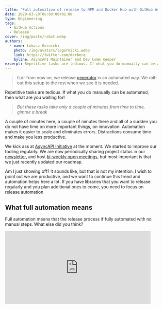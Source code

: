 ```yaml
---
title: 'Full automation of release to NPM and Docker Hub with GitHub Actions and Conventional Commits'
date: 2020-03-20T06:00:00+01:00
type: Engineering
tags:
  - GitHub Actions
  - Release
cover: /img/posts/robot.webp
authors:
  - name: Lukasz Gornicki
    photo: /img/avatars/lpgornicki.webp
    link: https://twitter.com/derberq
    byline: AsyncAPI Maintainer and Dev Comm Keeper
excerpt: Repetitive tasks are tedious. If what you do manually can be automated, then what are you waiting for!
---
```


> tl;dr
> from now on, we release [generator](https://github.com/asyncapi/generator/) in an automated way. We roll-out this setup to the rest when we see it is needed.

Repetitive tasks are tedious. If what you do manually can be automated, then what are you waiting for!

> _But these tasks take only a couple of minutes from time to time, gimme a break_

A couple of minutes here, a couple of minutes there and all of a sudden you do not have time on more important things, on innovation. Automation makes it easier to scale and eliminates errors. Distractions consume time and make you less productive.

We kick ass at [AsyncAPI Initiative](https://www.asyncapi.com/) at the moment. We started to improve our tooling regularly. We are now periodically sharing project status in our [newsletter](https://www.asyncapi.com/newsletter), and host [bi-weekly open meetings](https://github.com/asyncapi/asyncapi/issues/115), but most important is that we just recently updated our roadmap.

Am I just showing off? It sounds like, but that is not my intention. I wish to point out we are productive, and we want to continue this trend and automation helps here a lot. If you have libraries that you want to release regularly and you plan additional ones to come, you need to focus on release automation.

## What full automation means

Full automation means that the release process if fully automated with no manual steps. What else did you think?

<iframe src="https://giphy.com/embed/6uGhT1O4sxpi8" width="480" height="240" frameBorder="0" className="giphy-embed" allowFullScreen />

Your responsibility is just to merge a pull request. The automation handles the rest.

You might say: _but I do not want to release on every merge, sometimes I merge changes that are not related to the functionality of the library_.

This is a valid point. You need a way to recognize if the given commit should trigger the release and what kind of version, PATCH, or MINOR. The way to do it is to introduce in your project [Conventional Commits](https://www.conventionalcommits.org/en/v1.0.0/) specification.

## Conventional Commits

At [AsyncAPI Initiative](https://www.asyncapi.com/) we use [Semantic Versioning](https://semver.org/). This is why choosing [Conventional Commits](https://www.conventionalcommits.org/en/v1.0.0/) specification was a natural decision.

Purpose of Conventional Commits is to make commits not only human-readable but also machine-readable. It defines a set of commit prefixes that can be easily parsed and analyzed by tooling.

This is how the version of the library looks like when it follows semantic versioning: `MAJOR.MINOR.PATCH`. How does the machine know what release you want to bump because of a given commit? Simplest mapping looks like in the following list:

- Commit message prefix `fix: ` indicates `PATCH` release,
- Commit message prefix `feat: ` indicates `MINOR` release,
- Commit message prefix `{ANY_PREFIX}!: ` so for example `feat!:` or even `refactor!: ` indicate `MAJOR` release.

It other words, assume your version was 1.0.0, and you made a commit like `feat: add a new parameter to test endpoint`. You can have a script that picks up `feat: ` and triggers release that eventually bumps to version 1.1.0.

## Workflow design

At [AsyncAPI Initiative](https://www.asyncapi.com/) where we introduced the release pipeline for the very first time, we had to do the following automatically:

- Tag Git repository with a new version
- Create GitHub Release
- Push new version of the package to [NPM](https://www.npmjs.com/)
- Push new version of Docker image to [Docker Hub](https://hub.docker.com/)
- Bump the version of the package in `package.json` file and commit the change to the repository

This is how the design looks like:

![npm docker release workflow](/img/posts/release-workflow.webp)

There are two workflows designed here.

The first workflow reacts to changes in the release branch (`master` in this case), decides if release should be triggered, and triggers it. The last step of the workflow is a pull request creation with changes in `package.json` and `package-lock.json`. Why are changes not committed directly to the release branch? Because we use branch protection rules and do not allow direct commits to release branches.

You can extend this workflow with additional steps, like:

- Integration testing
- Deployment
- Notifications

The second workflow is just for handling changes in `package.json`. To fulfill branch protection settings, we had to auto-approve the pull request so we can automatically merge it.

## GitHub Actions

Even though I have [my opinion about GitHub Actions](https://dev.to/derberg/github-actions-when-fascination-turns-into-disappointment-4d75), I still think it is worth investing in it, especially for the release workflows.

We used the GitHub-provided actions and the following awesome actions built by the community:

- [Create Pull Request](ttps://github.com/marketplace/actions/create-pull-request)
- [Auto Approve](https://github.com/marketplace/actions/auto-approve)
- [Merge Pull Request](https://github.com/marketplace/actions/merge-pull-requests-automerge-action)

### Release workflow

Release workflow triggers every time there is something new happening in the release branch. In our case, it is the `master` branch:

```yaml
on:
  push:
    branches:
      - master
```

#### GitHub and NPM

For releases to GitHub and NPM, the most convenient solution is to integrate [semantic release](https://github.com/semantic-release/semantic-release) package and related plugins that support Conventional Commits. You can configure plugins in your `package.json` in the order they should be invoked:

```json
"plugins": [
  [
    "@semantic-release/commit-analyzer",
    {
      "preset": "conventionalcommits"
    }
  ],
  [
    "@semantic-release/release-notes-generator",
    {
      "preset": "conventionalcommits"
    }
  ],
  "@semantic-release/npm",
  "@semantic-release/github"
]
```

Conveniently, functional automation uses a [technical bot rather than a real user](https://www.thinkautomation.com/bots-and-ai/what-are-software-bots/). GitHub actions allow you to encrypt the credentials of different systems at the repository level. Referring to them in actions looks as follows:

```yaml
- name: Release to NPM and GitHub
  id: release
  env:
    GITHUB_TOKEN: ${{ secrets.GH_TOKEN }}
    NPM_TOKEN: ${{ secrets.NPM_TOKEN }}
    GIT_AUTHOR_NAME: asyncapi-bot
    GIT_AUTHOR_EMAIL: info@asyncapi.io
    GIT_COMMITTER_NAME: asyncapi-bot
    GIT_COMMITTER_EMAIL: info@asyncapi.io
  run: npm run release
```

Aside from automation, the bot also comments on every pull request and issue included in the release notifying subscribed participants that the given topic is part of the release. Isn't it awesome?

![pr info about release](/img/posts/pr-indicator.webp)

#### Docker

For handling Docker, you can use some community-provided GitHub action that abstracts Docker CLI. I don't think it is needed if you know Docker. You might also want to reuse some commands during local development, like image building, and have them behind an npm script like `npm run docker-build`.

```yaml
- name: Release to Docker
  if: steps.initversion.outputs.version != steps.extractver.outputs.version
  run: |
    echo ${{secrets.DOCKER_PASSWORD}} | docker login -u ${{secrets.DOCKER_USERNAME}} --password-stdin
    npm run docker-build
    docker tag asyncapi/generator:latest asyncapi/generator:${{ steps.extractver.outputs.version }}
    docker push asyncapi/generator:${{ steps.extractver.outputs.version }}
    docker push asyncapi/generator:latest
```

#### Bump version in package.json

A common practice is to bump the package version in `package.json` on every release. You should also push the modified file to the release branch. Be aware though that good practices in the project are:

- Do not commit directly to the release branch. All changes should go through pull requests with proper peer review.
- Branches should have basic protection enabled. There should be simple rules that block pull requests before the merge.

Release workflow, instead of pushing directly to the release branch, should commit to a new branch and create a pull request. Seems like an overhead? No, you can also automate it. Just keep on reading.

```yaml
- name: Create Pull Request with updated package files
  if: steps.initversion.outputs.version != steps.extractver.outputs.version
  uses: peter-evans/create-pull-request@v2.4.4
  with:
    token: ${{ secrets.GH_TOKEN }}
    commit-message: 'chore(release): ${{ steps.extractver.outputs.version }}'
    committer: asyncapi-bot <info@asyncapi.io>
    author: asyncapi-bot <info@asyncapi.io>
    title: 'chore(release): ${{ steps.extractver.outputs.version }}'
    body: 'Version bump in package.json and package-lock.json for release [${{ steps.extractver.outputs.version }}](https://github.com/${{github.repository}}/releases/tag/v${{ steps.extractver.outputs.version }})'
    branch: version-bump/${{ steps.extractver.outputs.version }}
```

#### Conditions and sharing outputs

GitHub Actions has two excellent features:

- You can set conditions for specific steps
- You can share the output of one step with another

These features are used in the release workflow to check the version of the package, before and after the GitHub/NPM release step.

To share the output, you must assign an `id` to the step and declare a variable and assign any value to it.

```yaml
- name: Get version from package.json after release step
  id: extractver
  run: echo "::set-output name=version::$(npm run get-version --silent)"
```

You can access the shared value by the `id` and a variable name like `steps.extractver.outputs.version`. We use it, for example, in the condition that specifies if further steps of the workflow should be triggered or not. If the version in `package.json` changed after GitHub and NPM step, this means we should proceed with Docker publishing and pull request creation:

```yaml
if: steps.initversion.outputs.version != steps.extractver.outputs.version
```

#### Full workflow

Below you can find the entire workflow file:

```yaml
name: Release

on:
  push:
    branches:
      - master

jobs:
  release:
    name: 'Release NPM, GitHub, Docker'
    runs-on: ubuntu-latest
    steps:
      - name: Checkout repo
        uses: actions/checkout@v2
      - name: Setup Node.js
        uses: actions/setup-node@v1
        with:
          node-version: 13
      - name: Install dependencies
        run: npm ci
      - name: Get version from package.json before release step
        id: initversion
        run: echo "::set-output name=version::$(npm run get-version --silent)"
      - name: Release to NPM and GitHub
        id: release
        env:
          GITHUB_TOKEN: ${{ secrets.GH_TOKEN }}
          NPM_TOKEN: ${{ secrets.NPM_TOKEN }}
          GIT_AUTHOR_NAME: asyncapi-bot
          GIT_AUTHOR_EMAIL: info@asyncapi.io
          GIT_COMMITTER_NAME: asyncapi-bot
          GIT_COMMITTER_EMAIL: info@asyncapi.io
        run: npm run release
      - name: Get version from package.json after release step
        id: extractver
        run: echo "::set-output name=version::$(npm run get-version --silent)"
      - name: Release to Docker
        if: steps.initversion.outputs.version != steps.extractver.outputs.version
        run: |
          echo ${{secrets.DOCKER_PASSWORD}} | docker login -u ${{secrets.DOCKER_USERNAME}} --password-stdin
          npm run docker-build
          docker tag asyncapi/generator:latest asyncapi/generator:${{ steps.extractver.outputs.version }}
          docker push asyncapi/generator:${{ steps.extractver.outputs.version }}
          docker push asyncapi/generator:latest
      - name: Create Pull Request with updated package files
        if: steps.initversion.outputs.version != steps.extractver.outputs.version
        uses: peter-evans/create-pull-request@v2.4.4
        with:
          token: ${{ secrets.GH_TOKEN }}
          commit-message: 'chore(release): ${{ steps.extractver.outputs.version }}'
          committer: asyncapi-bot <info@asyncapi.io>
          author: asyncapi-bot <info@asyncapi.io>
          title: 'chore(release): ${{ steps.extractver.outputs.version }}'
          body: 'Version bump in package.json and package-lock.json for release [${{ steps.extractver.outputs.version }}](https://github.com/${{github.repository}}/releases/tag/v${{ steps.extractver.outputs.version }})'
          branch: version-bump/${{ steps.extractver.outputs.version }}
```

## Automated merging workflow

You may be asking yourself:

> _Why automated approving and merging is handled in a separate workflow and not as part of release workflow_

One reason is that the time between pull request creation and its readiness to be merged is hard to define. Pull requests always include some automated checks, like testing, linting, and others. These are long-running checks. You should not make such an asynchronous step a part of your synchronous release workflow.

Another reason is that you can also extend such an automated merging flow to handle not only pull requests coming from the release-handling bot but also other bots, that, for example, update your dependencies for security reasons.

You should divide automation into separate jobs that enable you to define their dependencies. There is no point to run the **automerge** job until the **autoapprove** one ends. GitHub Actions allows you to express this with `needs: [autoapprove]`

Below you can find the entire workflow file:

```yaml
name: Automerge release bump PR

on:
  pull_request:
    types:
      - labeled
      - unlabeled
      - synchronize
      - opened
      - edited
      - ready_for_review
      - reopened
      - unlocked
  pull_request_review:
    types:
      - submitted
  check_suite:
    types:
      - completed
  status: {}

jobs:
  autoapprove:
    runs-on: ubuntu-latest
    steps:
      - name: Autoapproving
        uses: hmarr/auto-approve-action@v2.0.0
        if: github.actor == 'asyncapi-bot'
        with:
          github-token: '${{ secrets.GITHUB_TOKEN }}'

  automerge:
    needs: [autoapprove]
    runs-on: ubuntu-latest
    steps:
      - name: Automerging
        uses: pascalgn/automerge-action@v0.7.5
        if: github.actor == 'asyncapi-bot'
        env:
          GITHUB_TOKEN: '${{ secrets.GH_TOKEN }}'
          GITHUB_LOGIN: asyncapi-bot
          MERGE_LABELS: ''
          MERGE_METHOD: 'squash'
          MERGE_COMMIT_MESSAGE: 'pull-request-title'
          MERGE_RETRIES: '10'
          MERGE_RETRY_SLEEP: '10000'
```

For a detailed reference, you can look into [this pull request](https://github.com/asyncapi/generator/pull/242) that introduces the above-described workflow in the [generator](https://github.com/asyncapi/generator/).

## Conclusions

Automate all the things, don't waste time. Automate releases, even if you are a purist that for years followed a rule of using [imperative mood](https://chris.beams.io/posts/git-commit/#imperative) in commit subject and now, after looking on prefixes from Conventional Commits you feel pure disgust.

<iframe src="https://giphy.com/embed/8PmTor9XVnD3sxXHRe" width="480" height="435" frameBorder="0" className="giphy-embed" allowFullScreen />

In the end, you can always use something different, custom approach, like reacting to merges from pull requests with the specific label only. If you have time to reinvent the wheel, go for it.

_Cover photo by [Franck V.](https://unsplash.com/@franckinjapan) taken from Unsplash._
